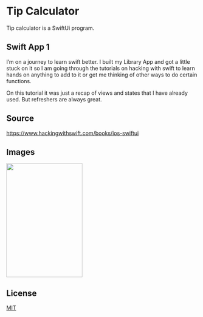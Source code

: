 # Tip Calculator
Tip calculator is a SwiftUi program.

## Swift App 1
I’m on a journey to learn swift better. I built my Library App and got a little stuck on it so I am going through the tutorials on hacking with swift to learn hands on anything to add to it or get me thinking of other ways to do certain functions.

On this tutorial it was just a recap of views and states that I have already used. But refreshers are always great.

## Source 

https://www.hackingwithswift.com/books/ios-swiftui
## Images

<img src="https://github.com/epryor1/swift-tipcalc/assets/64035893/0f4887ab-9cdc-4b1e-8bf8-0b13053e9311" width="200" height="300">

## License

[MIT](https://choosealicense.com/licenses/mit/)
